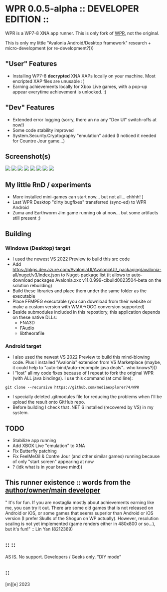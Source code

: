 # WPR 0.0.5-alpha :: DEVELOPER EDITION ::
WPR is a WP7-8 XNA app runner. This is only fork of [WPR](https://github.com/8212369/WPR), not the original. 

This is only my little "Avalonia Android/Desktop framework" research + micro-development (or re-development?)))

## "User" Features
- Installing WP7-8 **decrypted** XNA XAPs locally on your machine. Most encripted XAP files are unusable :(
- Earning achievements locally for Xbox Live games, with a pop-up appear everytime achievement is unlocked. :)

## "Dev" Features
- Extended error logging (sorry, there an no any "Dev UI" switch-offs at now!)
- Some code stability improved 
- System.Security.Cryptography "emulation" added (I noticed it needed for Countre Jour game...)

## Screenshot(s)
![](Images/intro.png)
![](Images/feedmeoil.png)
![](Images/kinectimals.png)
![](Images/contrejour.png)
![](Images/jetcarstunts.png)
![](Images/monkey.png)
![](Images/pac-man.png)
![](Images/outro.png)


## My little RnD / experiments
- More installed mini-games can start now... but not all... ehhhh! )
- Last WPR Desktop "dirty bugfixes" transferred (sync-ed) to WPR Android
- Zuma and Earthworm Jim game running ok at now... but some artifacts still present ;)

    
## Building 
### Windows (Desktop) target  
- I used the newest VS 2022 Preview to build this src code
- Add https://pkgs.dev.azure.com/AvaloniaUI/AvaloniaUI/_packaging/avalonia-all/nuget/v3/index.json to Nuget-package list (it allows to auto-download packages Avalonia.xxx v11.0.999-cibuild0023504-beta on the solution rebuilding)
- Build these libraries and place them under the same folder as the executable
- Place FFMPEG executable (you can download from their website or make a custom version with WMA->OGG conversion supported)
- Beside submodules included in this repostiory, this application depends on these native DLLs:
    * FNA3D
    * FAudio
    * libtheorafile 

### Android target 
- I also used the newest VS 2022 Preview to build this mind-blowing code. Plus I installed "Avalonia" extension from VS Marketplace (maybe, it could help to "auto-bind/auto-recompile java deals".. who knows?)))
- I "lost" all my code fixes because of I repeat to fork the original WPR (with ALL java bindings). I use this command (at cmd line):
```
git clone --recursive https://github.com/mediaexplorer74/WPR
```
- I specially deleted .gitmodules file for reducing the problems when I'll be upload the result onto GitHub repo.
- Before building I check that .NET 6 installed (recovered by VS) in my system.


## TODO
- Stabilize app running
- Add XBOX Live "emulation" to XNA
- Fix Butterfly patching
- Fix FeelMeOil & Contre Jour (and other similar games) running because of only "start screen" appearing at now 
- ? (idk what is in your brave mind))  
    
## This runner existence :: words from the [author/owner/main developer](https://github.com/8212369/) 
" It's for fun. If you are nostaglia mostly about achievements earning like me, you can try it out. There are some old games that is not released on Android or iOS, or some games that seems superior than Android or iOS version (I prefer Skulls of the Shogun on WP actually).
 However, resolution scaling is not yet implemented (game renders either in 480x800 or so...), but it's fun!" :: Lin Yan (8212369)


## :: ::
AS IS. No support. Developers / Geeks only. "DIY mode"


## ::
[m][e] 2023

